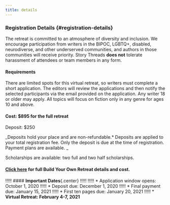 ```yaml
---
title: details
---
```


### Registration Details {#registration-details}
The retreat is committed to an atmosphere of diversity and inclusion. We encourage participation from writers in the BIPOC, LGBTQ+, disabled, neurodiverse, and other underserved communities, and authors in those communities will receive priority. Story Threads **does not** tolerate harassment of attendees or team members in any form.

#### Requirements
There are limited spots for this virtual retreat, so writers must complete a short application. The editors will review the applications and then notify the selected participants via the email provided on the application. Any writer 18 or older may apply. All topics will focus on fiction only in any genre for ages 10 and above.

#### Cost: $895 for the full retreat
Deposit: $250

_Deposits hold your place and are non-refundable.* Deposits are applied to your total registration fee. Only the deposit is due at the time of registration. Payment plans are available. _

Scholarships are available: two full and two half scholarships.

#### [Click here](/story-threads/StoryThreads_alacarte.pdf?target=_blank) for full Build Your Own Retreat details and cost.

!!!!! #### **Important Dates**{.center}
!!!!! 
!!!!!  * Application window opens: October 1, 2020
!!!!!  * Deposit due: December 1, 2020
!!!!!  * Final payment due: January 15, 2021
!!!!!  * First ten pages due: January 20, 2021
!!!!!  * **Virtual Retreat: February 4-7, 2021**
